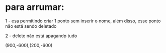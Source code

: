 # para arrumar:

1 - esa permitindo criar 1 ponto sem inserir o nome, além disso, esse ponto não está sendo deletado

2 - delete não está apagandp tudo


(900,-600),(200,-600) 